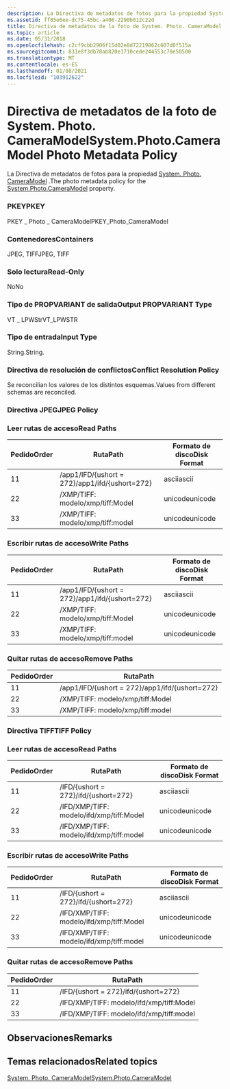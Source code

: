 ```yaml
---
description: La Directiva de metadatos de fotos para la propiedad System. Photo. CameraModel.
ms.assetid: ff85e6ee-dc75-45bc-a406-2290b012c22d
title: Directiva de metadatos de la foto de System. Photo. CameraModel
ms.topic: article
ms.date: 05/31/2018
ms.openlocfilehash: c2cf9cbb2906f15d02e8d72219862c607d0f515a
ms.sourcegitcommit: 831e8f3db78ab820e1710cede244553c70e50500
ms.translationtype: MT
ms.contentlocale: es-ES
ms.lasthandoff: 01/08/2021
ms.locfileid: "103912622"
---
```

# <a name="systemphotocameramodel-photo-metadata-policy"></a><span data-ttu-id="3c05e-103">Directiva de metadatos de la foto de System. Photo. CameraModel</span><span class="sxs-lookup"><span data-stu-id="3c05e-103">System.Photo.CameraModel Photo Metadata Policy</span></span>

<span data-ttu-id="3c05e-104">La Directiva de metadatos de fotos para la propiedad [System. Photo. CameraModel](../properties/props-system-photo-cameramodel.md) .</span><span class="sxs-lookup"><span data-stu-id="3c05e-104">The photo metadata policy for the [System.Photo.CameraModel](../properties/props-system-photo-cameramodel.md) property.</span></span>

### <a name="pkey"></a><span data-ttu-id="3c05e-105">PKEY</span><span class="sxs-lookup"><span data-stu-id="3c05e-105">PKEY</span></span>

<span data-ttu-id="3c05e-106">PKEY \_ Photo \_ CameraModel</span><span class="sxs-lookup"><span data-stu-id="3c05e-106">PKEY\_Photo\_CameraModel</span></span>

### <a name="containers"></a><span data-ttu-id="3c05e-107">Contenedores</span><span class="sxs-lookup"><span data-stu-id="3c05e-107">Containers</span></span>

<span data-ttu-id="3c05e-108">JPEG, TIFF</span><span class="sxs-lookup"><span data-stu-id="3c05e-108">JPEG, TIFF</span></span>

### <a name="read-only"></a><span data-ttu-id="3c05e-109">Solo lectura</span><span class="sxs-lookup"><span data-stu-id="3c05e-109">Read-Only</span></span>

<span data-ttu-id="3c05e-110">No</span><span class="sxs-lookup"><span data-stu-id="3c05e-110">No</span></span>

### <a name="output-propvariant-type"></a><span data-ttu-id="3c05e-111">Tipo de PROPVARIANT de salida</span><span class="sxs-lookup"><span data-stu-id="3c05e-111">Output PROPVARIANT Type</span></span>

<span data-ttu-id="3c05e-112">VT \_ LPWStr</span><span class="sxs-lookup"><span data-stu-id="3c05e-112">VT\_LPWSTR</span></span>

### <a name="input-type"></a><span data-ttu-id="3c05e-113">Tipo de entrada</span><span class="sxs-lookup"><span data-stu-id="3c05e-113">Input Type</span></span>

<span data-ttu-id="3c05e-114">String.</span><span class="sxs-lookup"><span data-stu-id="3c05e-114">String.</span></span>

### <a name="conflict-resolution-policy"></a><span data-ttu-id="3c05e-115">Directiva de resolución de conflictos</span><span class="sxs-lookup"><span data-stu-id="3c05e-115">Conflict Resolution Policy</span></span>

<span data-ttu-id="3c05e-116">Se reconcilian los valores de los distintos esquemas.</span><span class="sxs-lookup"><span data-stu-id="3c05e-116">Values from different schemas are reconciled.</span></span>

### <a name="jpeg-policy"></a><span data-ttu-id="3c05e-117">Directiva JPEG</span><span class="sxs-lookup"><span data-stu-id="3c05e-117">JPEG Policy</span></span>

### <a name="read-paths"></a><span data-ttu-id="3c05e-118">Leer rutas de acceso</span><span class="sxs-lookup"><span data-stu-id="3c05e-118">Read Paths</span></span>



| <span data-ttu-id="3c05e-119">Pedido</span><span class="sxs-lookup"><span data-stu-id="3c05e-119">Order</span></span> | <span data-ttu-id="3c05e-120">Ruta</span><span class="sxs-lookup"><span data-stu-id="3c05e-120">Path</span></span>                   | <span data-ttu-id="3c05e-121">Formato de disco</span><span class="sxs-lookup"><span data-stu-id="3c05e-121">Disk Format</span></span> |
|-------|------------------------|-------------|
| <span data-ttu-id="3c05e-122">1</span><span class="sxs-lookup"><span data-stu-id="3c05e-122">1</span></span>     | <span data-ttu-id="3c05e-123">/app1/IFD/{ushort = 272}</span><span class="sxs-lookup"><span data-stu-id="3c05e-123">/app1/ifd/{ushort=272}</span></span> | <span data-ttu-id="3c05e-124">ascii</span><span class="sxs-lookup"><span data-stu-id="3c05e-124">ascii</span></span>       |
| <span data-ttu-id="3c05e-125">2</span><span class="sxs-lookup"><span data-stu-id="3c05e-125">2</span></span>     | <span data-ttu-id="3c05e-126">/XMP/TIFF: modelo</span><span class="sxs-lookup"><span data-stu-id="3c05e-126">/xmp/tiff:Model</span></span>        | <span data-ttu-id="3c05e-127">unicode</span><span class="sxs-lookup"><span data-stu-id="3c05e-127">unicode</span></span>     |
| <span data-ttu-id="3c05e-128">3</span><span class="sxs-lookup"><span data-stu-id="3c05e-128">3</span></span>     | <span data-ttu-id="3c05e-129">/XMP/TIFF: modelo</span><span class="sxs-lookup"><span data-stu-id="3c05e-129">/xmp/tiff:model</span></span>        | <span data-ttu-id="3c05e-130">unicode</span><span class="sxs-lookup"><span data-stu-id="3c05e-130">unicode</span></span>     |



 

### <a name="write-paths"></a><span data-ttu-id="3c05e-131">Escribir rutas de acceso</span><span class="sxs-lookup"><span data-stu-id="3c05e-131">Write Paths</span></span>



| <span data-ttu-id="3c05e-132">Pedido</span><span class="sxs-lookup"><span data-stu-id="3c05e-132">Order</span></span> | <span data-ttu-id="3c05e-133">Ruta</span><span class="sxs-lookup"><span data-stu-id="3c05e-133">Path</span></span>                   | <span data-ttu-id="3c05e-134">Formato de disco</span><span class="sxs-lookup"><span data-stu-id="3c05e-134">Disk Format</span></span> |
|-------|------------------------|-------------|
| <span data-ttu-id="3c05e-135">1</span><span class="sxs-lookup"><span data-stu-id="3c05e-135">1</span></span>     | <span data-ttu-id="3c05e-136">/app1/IFD/{ushort = 272}</span><span class="sxs-lookup"><span data-stu-id="3c05e-136">/app1/ifd/{ushort=272}</span></span> | <span data-ttu-id="3c05e-137">ascii</span><span class="sxs-lookup"><span data-stu-id="3c05e-137">ascii</span></span>       |
| <span data-ttu-id="3c05e-138">2</span><span class="sxs-lookup"><span data-stu-id="3c05e-138">2</span></span>     | <span data-ttu-id="3c05e-139">/XMP/TIFF: modelo</span><span class="sxs-lookup"><span data-stu-id="3c05e-139">/xmp/tiff:Model</span></span>        | <span data-ttu-id="3c05e-140">unicode</span><span class="sxs-lookup"><span data-stu-id="3c05e-140">unicode</span></span>     |
| <span data-ttu-id="3c05e-141">3</span><span class="sxs-lookup"><span data-stu-id="3c05e-141">3</span></span>     | <span data-ttu-id="3c05e-142">/XMP/TIFF: modelo</span><span class="sxs-lookup"><span data-stu-id="3c05e-142">/xmp/tiff:model</span></span>        | <span data-ttu-id="3c05e-143">unicode</span><span class="sxs-lookup"><span data-stu-id="3c05e-143">unicode</span></span>     |



 

### <a name="remove-paths"></a><span data-ttu-id="3c05e-144">Quitar rutas de acceso</span><span class="sxs-lookup"><span data-stu-id="3c05e-144">Remove Paths</span></span>



| <span data-ttu-id="3c05e-145">Pedido</span><span class="sxs-lookup"><span data-stu-id="3c05e-145">Order</span></span> | <span data-ttu-id="3c05e-146">Ruta</span><span class="sxs-lookup"><span data-stu-id="3c05e-146">Path</span></span>                   |
|-------|------------------------|
| <span data-ttu-id="3c05e-147">1</span><span class="sxs-lookup"><span data-stu-id="3c05e-147">1</span></span>     | <span data-ttu-id="3c05e-148">/app1/IFD/{ushort = 272}</span><span class="sxs-lookup"><span data-stu-id="3c05e-148">/app1/ifd/{ushort=272}</span></span> |
| <span data-ttu-id="3c05e-149">2</span><span class="sxs-lookup"><span data-stu-id="3c05e-149">2</span></span>     | <span data-ttu-id="3c05e-150">/XMP/TIFF: modelo</span><span class="sxs-lookup"><span data-stu-id="3c05e-150">/xmp/tiff:Model</span></span>        |
| <span data-ttu-id="3c05e-151">3</span><span class="sxs-lookup"><span data-stu-id="3c05e-151">3</span></span>     | <span data-ttu-id="3c05e-152">/XMP/TIFF: modelo</span><span class="sxs-lookup"><span data-stu-id="3c05e-152">/xmp/tiff:model</span></span>        |



 

### <a name="tiff-policy"></a><span data-ttu-id="3c05e-153">Directiva TIFF</span><span class="sxs-lookup"><span data-stu-id="3c05e-153">TIFF Policy</span></span>

### <a name="read-paths"></a><span data-ttu-id="3c05e-154">Leer rutas de acceso</span><span class="sxs-lookup"><span data-stu-id="3c05e-154">Read Paths</span></span>



| <span data-ttu-id="3c05e-155">Pedido</span><span class="sxs-lookup"><span data-stu-id="3c05e-155">Order</span></span> | <span data-ttu-id="3c05e-156">Ruta</span><span class="sxs-lookup"><span data-stu-id="3c05e-156">Path</span></span>                | <span data-ttu-id="3c05e-157">Formato de disco</span><span class="sxs-lookup"><span data-stu-id="3c05e-157">Disk Format</span></span> |
|-------|---------------------|-------------|
| <span data-ttu-id="3c05e-158">1</span><span class="sxs-lookup"><span data-stu-id="3c05e-158">1</span></span>     | <span data-ttu-id="3c05e-159">/IFD/{ushort = 272}</span><span class="sxs-lookup"><span data-stu-id="3c05e-159">/ifd/{ushort=272}</span></span>   | <span data-ttu-id="3c05e-160">ascii</span><span class="sxs-lookup"><span data-stu-id="3c05e-160">ascii</span></span>       |
| <span data-ttu-id="3c05e-161">2</span><span class="sxs-lookup"><span data-stu-id="3c05e-161">2</span></span>     | <span data-ttu-id="3c05e-162">/IFD/XMP/TIFF: modelo</span><span class="sxs-lookup"><span data-stu-id="3c05e-162">/ifd/xmp/tiff:Model</span></span> | <span data-ttu-id="3c05e-163">unicode</span><span class="sxs-lookup"><span data-stu-id="3c05e-163">unicode</span></span>     |
| <span data-ttu-id="3c05e-164">3</span><span class="sxs-lookup"><span data-stu-id="3c05e-164">3</span></span>     | <span data-ttu-id="3c05e-165">/IFD/XMP/TIFF: modelo</span><span class="sxs-lookup"><span data-stu-id="3c05e-165">/ifd/xmp/tiff:model</span></span> | <span data-ttu-id="3c05e-166">unicode</span><span class="sxs-lookup"><span data-stu-id="3c05e-166">unicode</span></span>     |



 

### <a name="write-paths"></a><span data-ttu-id="3c05e-167">Escribir rutas de acceso</span><span class="sxs-lookup"><span data-stu-id="3c05e-167">Write Paths</span></span>



| <span data-ttu-id="3c05e-168">Pedido</span><span class="sxs-lookup"><span data-stu-id="3c05e-168">Order</span></span> | <span data-ttu-id="3c05e-169">Ruta</span><span class="sxs-lookup"><span data-stu-id="3c05e-169">Path</span></span>                | <span data-ttu-id="3c05e-170">Formato de disco</span><span class="sxs-lookup"><span data-stu-id="3c05e-170">Disk Format</span></span> |
|-------|---------------------|-------------|
| <span data-ttu-id="3c05e-171">1</span><span class="sxs-lookup"><span data-stu-id="3c05e-171">1</span></span>     | <span data-ttu-id="3c05e-172">/IFD/{ushort = 272}</span><span class="sxs-lookup"><span data-stu-id="3c05e-172">/ifd/{ushort=272}</span></span>   | <span data-ttu-id="3c05e-173">ascii</span><span class="sxs-lookup"><span data-stu-id="3c05e-173">ascii</span></span>       |
| <span data-ttu-id="3c05e-174">2</span><span class="sxs-lookup"><span data-stu-id="3c05e-174">2</span></span>     | <span data-ttu-id="3c05e-175">/IFD/XMP/TIFF: modelo</span><span class="sxs-lookup"><span data-stu-id="3c05e-175">/ifd/xmp/tiff:Model</span></span> | <span data-ttu-id="3c05e-176">unicode</span><span class="sxs-lookup"><span data-stu-id="3c05e-176">unicode</span></span>     |
| <span data-ttu-id="3c05e-177">3</span><span class="sxs-lookup"><span data-stu-id="3c05e-177">3</span></span>     | <span data-ttu-id="3c05e-178">/IFD/XMP/TIFF: modelo</span><span class="sxs-lookup"><span data-stu-id="3c05e-178">/ifd/xmp/tiff:model</span></span> | <span data-ttu-id="3c05e-179">unicode</span><span class="sxs-lookup"><span data-stu-id="3c05e-179">unicode</span></span>     |



 

### <a name="remove-paths"></a><span data-ttu-id="3c05e-180">Quitar rutas de acceso</span><span class="sxs-lookup"><span data-stu-id="3c05e-180">Remove Paths</span></span>



| <span data-ttu-id="3c05e-181">Pedido</span><span class="sxs-lookup"><span data-stu-id="3c05e-181">Order</span></span> | <span data-ttu-id="3c05e-182">Ruta</span><span class="sxs-lookup"><span data-stu-id="3c05e-182">Path</span></span>                |
|-------|---------------------|
| <span data-ttu-id="3c05e-183">1</span><span class="sxs-lookup"><span data-stu-id="3c05e-183">1</span></span>     | <span data-ttu-id="3c05e-184">/IFD/{ushort = 272}</span><span class="sxs-lookup"><span data-stu-id="3c05e-184">/ifd/{ushort=272}</span></span>   |
| <span data-ttu-id="3c05e-185">2</span><span class="sxs-lookup"><span data-stu-id="3c05e-185">2</span></span>     | <span data-ttu-id="3c05e-186">/IFD/XMP/TIFF: modelo</span><span class="sxs-lookup"><span data-stu-id="3c05e-186">/ifd/xmp/tiff:Model</span></span> |
| <span data-ttu-id="3c05e-187">3</span><span class="sxs-lookup"><span data-stu-id="3c05e-187">3</span></span>     | <span data-ttu-id="3c05e-188">/IFD/XMP/TIFF: modelo</span><span class="sxs-lookup"><span data-stu-id="3c05e-188">/ifd/xmp/tiff:model</span></span> |



 

## <a name="remarks"></a><span data-ttu-id="3c05e-189">Observaciones</span><span class="sxs-lookup"><span data-stu-id="3c05e-189">Remarks</span></span>

## <a name="related-topics"></a><span data-ttu-id="3c05e-190">Temas relacionados</span><span class="sxs-lookup"><span data-stu-id="3c05e-190">Related topics</span></span>

<dl> <dt>

[<span data-ttu-id="3c05e-191">System. Photo. CameraModel</span><span class="sxs-lookup"><span data-stu-id="3c05e-191">System.Photo.CameraModel</span></span>](../properties/props-system-photo-cameramodel.md)
</dt> </dl>

 

 
